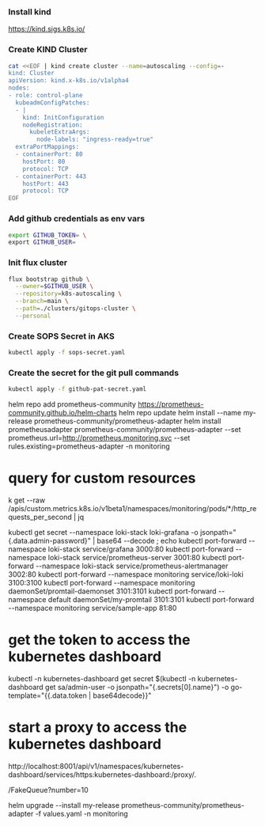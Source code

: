 ### Install kind
https://kind.sigs.k8s.io/

### Create KIND Cluster
```bash
cat <<EOF | kind create cluster --name=autoscaling --config=-
kind: Cluster
apiVersion: kind.x-k8s.io/v1alpha4
nodes:
- role: control-plane
  kubeadmConfigPatches:
  - |
    kind: InitConfiguration
    nodeRegistration:
      kubeletExtraArgs:
        node-labels: "ingress-ready=true"
  extraPortMappings:
  - containerPort: 80
    hostPort: 80
    protocol: TCP
  - containerPort: 443
    hostPort: 443
    protocol: TCP
EOF
```


### Add github credentials as env vars
``` bash
export GITHUB_TOKEN= \
export GITHUB_USER=
```

### Init flux cluster
``` bash
flux bootstrap github \
  --owner=$GITHUB_USER \
  --repository=k8s-autoscaling \
  --branch=main \
  --path=./clusters/gitops-cluster \
  --personal
```

### Create SOPS Secret in AKS
``` bash
kubectl apply -f sops-secret.yaml
```

### Create the secret for the git pull commands
``` bash
kubectl apply -f github-pat-secret.yaml
```

helm repo add prometheus-community https://prometheus-community.github.io/helm-charts
helm repo update
helm install --name my-release prometheus-community/prometheus-adapter
helm install prometheusadapter prometheus-community/prometheus-adapter --set prometheus.url=http://prometheus.monitoring.svc  --set rules.existing=prometheus-adapter -n monitoring

# query for custom resources
k get --raw /apis/custom.metrics.k8s.io/v1beta1/namespaces/monitoring/pods/*/http_requests_per_second | jq


kubectl get secret --namespace loki-stack loki-grafana -o jsonpath="{.data.admin-password}" | base64 --decode ; echo
kubectl port-forward --namespace loki-stack service/grafana 3000:80
kubectl port-forward --namespace loki-stack service/prometheus-server 3001:80
kubectl port-forward --namespace loki-stack service/prometheus-alertmanager 3002:80
kubectl port-forward --namespace monitoring service/loki-loki 3100:3100
kubectl port-forward --namespace monitoring daemonSet/promtail-daemonset 3101:3101
kubectl port-forward --namespace default daemonSet/my-promtail 3101:3101
kubectl port-forward --namespace monitoring service/sample-app 81:80


# get the token to access the kubernetes dashboard
kubectl -n kubernetes-dashboard get secret $(kubectl -n kubernetes-dashboard get sa/admin-user -o jsonpath="{.secrets[0].name}") -o go-template="{{.data.token | base64decode}}"

# start a proxy to access the kubernetes dashboard
http://localhost:8001/api/v1/namespaces/kubernetes-dashboard/services/https:kubernetes-dashboard:/proxy/.

/FakeQueue?number=10

helm upgrade --install my-release prometheus-community/prometheus-adapter -f values.yaml -n monitoring